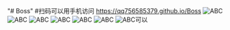 "# Boss" 
#扫码可以用手机访问
https://qq756585379.github.io/Boss
![ABC](https://github.com/qq756585379/Boss/blob/master/0.png)
![ABC](https://github.com/qq756585379/Boss/blob/master/1.png)
![ABC](https://github.com/qq756585379/Boss/blob/master/2.png)
![ABC](https://github.com/qq756585379/Boss/blob/master/3.png)
![ABC](https://github.com/qq756585379/Boss/blob/master/4.png)
![ABC](https://github.com/qq756585379/Boss/blob/master/5.png)
![ABC](https://github.com/qq756585379/Boss/blob/master/6.jpg)可以